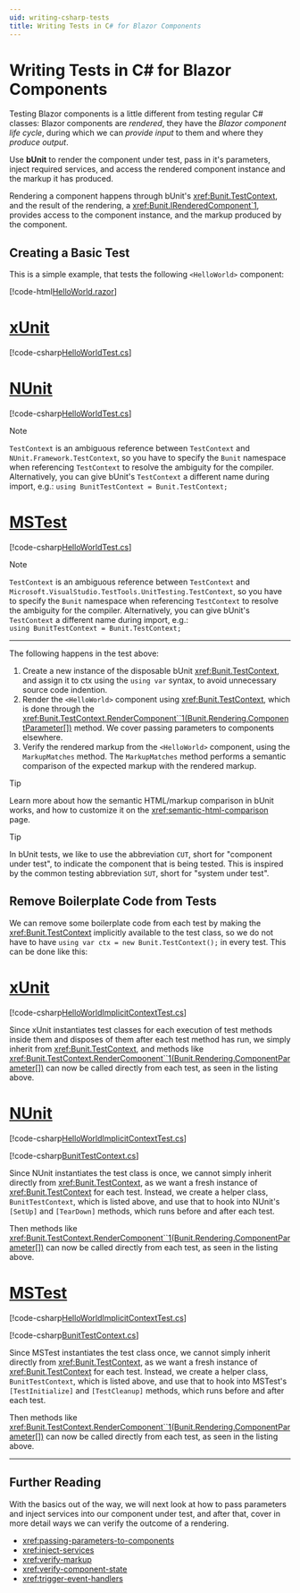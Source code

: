 ```yaml
---
uid: writing-csharp-tests
title: Writing Tests in C# for Blazor Components
---
```


# Writing Tests in C# for Blazor Components

Testing Blazor components is a little different from testing regular C# classes: Blazor components are *rendered*, they have the *Blazor component life cycle*, during which we can *provide input* to them and where they *produce output*.

Use **bUnit** to render the component under test, pass in it's parameters, inject required services, and access the rendered component instance and the markup it has produced.

Rendering a component happens through bUnit's <xref:Bunit.TestContext>, and the result of the rendering, a <xref:Bunit.IRenderedComponent`1>, provides access to the component instance, and the markup produced by the component.

## Creating a Basic Test

This is a simple example, that tests the following `<HelloWorld>` component:

[!code-html[HelloWorld.razor](../../../samples/components/HelloWorld.razor)]

# [xUnit](#tab/xunit)

[!code-csharp[HelloWorldTest.cs](../../../samples/tests/xunit/HelloWorldTest.cs)]

# [NUnit](#tab/nunit)

[!code-csharp[HelloWorldTest.cs](../../../samples/tests/nunit/HelloWorldTest.cs)]

> [!NOTE]
> `TestContext` is an ambiguous reference between `TestContext` and `NUnit.Framework.TestContext`, so you have to specify the `Bunit` namespace when referencing `TestContext` to resolve the ambiguity for the compiler. Alternatively, you can give bUnit's `TestContext` a different name during import, e.g.: `using BunitTestContext = Bunit.TestContext;` 

# [MSTest](#tab/mstest)

[!code-csharp[HelloWorldTest.cs](../../../samples/tests/mstest/HelloWorldTest.cs)]

> [!NOTE]
> `TestContext` is an ambiguous reference between `TestContext` and `Microsoft.VisualStudio.TestTools.UnitTesting.TestContext`, so you have to specify the `Bunit` namespace when referencing `TestContext` to resolve the ambiguity for the compiler. Alternatively, you can give bUnit's `TestContext` a different name during import, e.g.:   
> `using BunitTestContext = Bunit.TestContext;` 

***

The following happens in the test above:

1. Create a new instance of the disposable bUnit <xref:Bunit.TestContext>, and assign it to ctx using the `using var` syntax, to avoid unnecessary source code indention.
2. Render the `<HelloWorld>` component using <xref:Bunit.TestContext>, which is done through the <xref:Bunit.TestContext.RenderComponent``1(Bunit.Rendering.ComponentParameter[])> method. We cover passing parameters to components elsewhere.
3. Verify the rendered markup from the `<HelloWorld>` component, using the `MarkupMatches` method. The `MarkupMatches` method performs a semantic comparison of the expected markup with the rendered markup.

> [!TIP]
> Learn more about how the semantic HTML/markup comparison in bUnit works, and how to customize it on the <xref:semantic-html-comparison> page.

> [!TIP]
> In bUnit tests, we like to use the abbreviation `CUT`, short for "component under test", to indicate the component that is being tested. This is inspired by the common testing abbreviation `SUT`, short for "system under test".

## Remove Boilerplate Code from Tests

We can remove some boilerplate code from each test by making the <xref:Bunit.TestContext> implicitly available to the test class, so we do not have to have `using var ctx = new Bunit.TestContext();` in every test. This can be done like this:

# [xUnit](#tab/xunit)

[!code-csharp[HelloWorldImplicitContextTest.cs](../../../samples/tests/xunit/HelloWorldImplicitContextTest.cs)]

Since xUnit instantiates test classes for each execution of test methods inside them and disposes of them after each test method has run, we simply inherit from <xref:Bunit.TestContext>, and methods like <xref:Bunit.TestContext.RenderComponent``1(Bunit.Rendering.ComponentParameter[])> can now be called directly from each test, as seen in the listing above. 

# [NUnit](#tab/nunit)

[!code-csharp[HelloWorldImplicitContextTest.cs](../../../samples/tests/nunit/HelloWorldImplicitContextTest.cs)]

[!code-csharp[BunitTestContext.cs](../../../samples/tests/nunit/BunitTestContext.cs)]

Since NUnit instantiates the test class is once, we cannot simply inherit directly from <xref:Bunit.TestContext>, as we want a fresh instance of <xref:Bunit.TestContext> for each test. Instead, we create a helper class, `BunitTestContext`, which is listed above, and use that to hook into NUnit's `[SetUp]` and `[TearDown]` methods, which runs before and after each test.

Then methods like <xref:Bunit.TestContext.RenderComponent``1(Bunit.Rendering.ComponentParameter[])> can now be called directly from each test, as seen in the listing above.

# [MSTest](#tab/mstest)

[!code-csharp[HelloWorldImplicitContextTest.cs](../../../samples/tests/mstest/HelloWorldImplicitContextTest.cs)]

[!code-csharp[BunitTestContext.cs](../../../samples/tests/mstest/BunitTestContext.cs)]

Since MSTest instantiates the test class once, we cannot simply inherit directly from <xref:Bunit.TestContext>, as we want a fresh instance of <xref:Bunit.TestContext> for each test. Instead, we create a helper class, `BunitTestContext`, which is listed above, and use that to hook into MSTest's `[TestInitialize]` and `[TestCleanup]` methods, which runs before and after each test.

Then methods like <xref:Bunit.TestContext.RenderComponent``1(Bunit.Rendering.ComponentParameter[])> can now be called directly from each test, as seen in the listing above.

***

## Further Reading

With the basics out of the way, we will next look at how to pass parameters and inject services into our component under test, and after that, cover in more detail ways we can verify the outcome of a rendering.

- <xref:passing-parameters-to-components>
- <xref:inject-services>
- <xref:verify-markup>
- <xref:verify-component-state>
- <xref:trigger-event-handlers>
